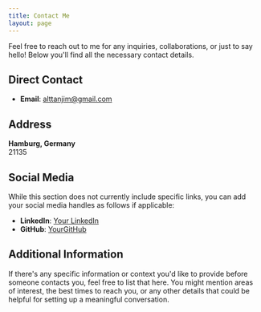 ```yaml
---
title: Contact Me
layout: page
---
```


Feel free to reach out to me for any inquiries, collaborations, or just to say hello! Below you'll find all the necessary contact details.

## Direct Contact

- **Email**: [alttanjim@gmail.com](mailto:alttanjim@gmail.com)

## Address

**Hamburg, Germany**  
21135

## Social Media

While this section does not currently include specific links, you can add your social media handles as follows if applicable:

- **LinkedIn**: [Your LinkedIn]([https://www.linkedin.com](https://www.linkedin.com/in/khandokerahammad/))
- **GitHub**: [YourGitHub]([https://github.com](https://github.com/Khandoker09))

## Additional Information

If there's any specific information or context you'd like to provide before someone contacts you, feel free to list that here. You might mention areas of interest, the best times to reach you, or any other details that could be helpful for setting up a meaningful conversation.

